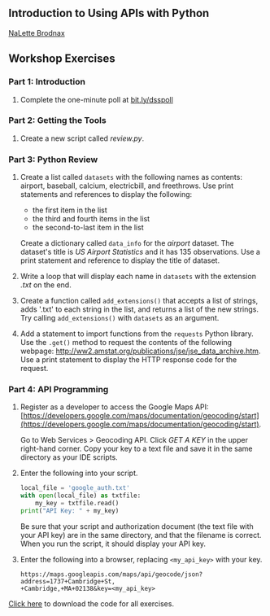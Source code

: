 ## Introduction to Using APIs with Python
[NaLette Brodnax](http://www.nalettebrodnax.com)<br>


## Workshop Exercises 

### Part 1: Introduction

 1. Complete the one-minute poll at [bit.ly/dsspoll](http://bit.ly/dsspoll)

### Part 2: Getting the Tools

 1. Create a new script called *review.py*.

### Part 3: Python Review

 1. Create a list called `datasets` with the following names as contents: airport, baseball, calcium, electricbill, and freethrows.  Use print statements and references to display the following:
    
    * the first item in the list
    * the third and fourth items in the list
    * the second-to-last item in the list

    Create a dictionary called `data_info` for the *airport* dataset.  The dataset's title is *US Airport Statistics* and it has 135 observations.  Use a print statement and reference to display the title of dataset.

 2. Write a loop that will display each name in `datasets` with the extension *.txt* on the end.

 3. Create a function called `add_extensions()` that accepts a list of strings, adds '.txt' to each string in the list, and returns a list of the new strings.  Try calling `add_extensions()` with `datasets` as an argument.

 4. Add a statement to import functions from the `requests` Python library.  Use the `.get()` method to request the contents of the following webpage: http://ww2.amstat.org/publications/jse/jse_data_archive.htm. Use a print statement to display the HTTP response code for the request.

### Part 4: API Programming

 1. Register as a developer to access the Google Maps API: [https://developers.google.com/maps/documentation/geocoding/start](https://developers.google.com/maps/documentation/geocoding/start).

     Go to Web Services > Geocoding API.  Click *GET A KEY* in the upper right-hand corner.  Copy your key to a text file and save it in the same directory as your IDE scripts.

 2. Enter the following into your script.

    ```python
    local_file = 'google_auth.txt'
    with open(local_file) as txtfile:
        my_key = txtfile.read()
    print("API Key: " + my_key)
    ```

    Be sure that your script and authorization document (the text file with your API key) are in the same directory, and that the filename is correct.  When you run the script, it should display your API key.

 3. Enter the following into a browser, replacing `<my_api_key>` with your key.

    ```
    https://maps.googleapis.com/maps/api/geocode/json?address=1737+Cambridge+St,
    +Cambridge,+MA+02138&key=<my_api_key>
    ```

[Click here](https://dss.iq.harvard.edu/workshop-materials) to download the code for all exercises.
